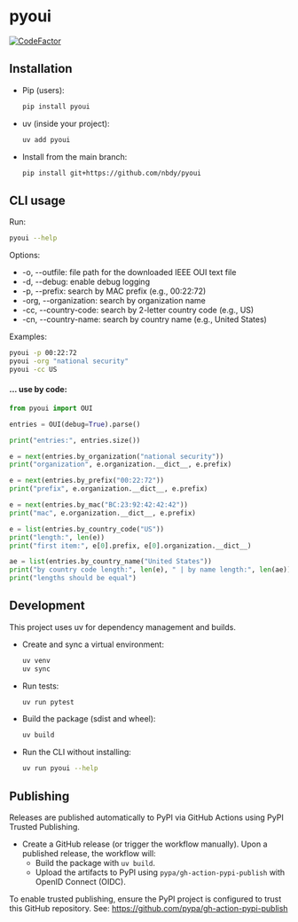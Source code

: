 # pyoui

[![CodeFactor](https://www.codefactor.io/repository/github/nbdy/pyoui/badge/master)](https://www.codefactor.io/repository/github/nbdy/pyoui/overview/master)

## Installation

- Pip (users):
  ```bash
  pip install pyoui
  ```
- uv (inside your project):
  ```bash
  uv add pyoui
  ```
- Install from the main branch:
  ```bash
  pip install git+https://github.com/nbdy/pyoui
  ```

## CLI usage

Run:
```bash
pyoui --help
```

Options:
- -o, --outfile: file path for the downloaded IEEE OUI text file
- -d, --debug: enable debug logging
- -p, --prefix: search by MAC prefix (e.g., 00:22:72)
- -org, --organization: search by organization name
- -cc, --country-code: search by 2-letter country code (e.g., US)
- -cn, --country-name: search by country name (e.g., United States)

Examples:
```bash
pyoui -p 00:22:72
pyoui -org "national security"
pyoui -cc US
```

#### ... use by code:

```python
from pyoui import OUI

entries = OUI(debug=True).parse()

print("entries:", entries.size())

e = next(entries.by_organization("national security"))
print("organization", e.organization.__dict__, e.prefix)

e = next(entries.by_prefix("00:22:72"))
print("prefix", e.organization.__dict__, e.prefix)

e = next(entries.by_mac("BC:23:92:42:42:42"))
print("mac", e.organization.__dict__, e.prefix)

e = list(entries.by_country_code("US"))
print("length:", len(e))
print("first item:", e[0].prefix, e[0].organization.__dict__)

ae = list(entries.by_country_name("United States"))
print("by country code length:", len(e), " | by name length:", len(ae))
print("lengths should be equal")
```


## Development

This project uses uv for dependency management and builds.

- Create and sync a virtual environment:
  ```bash
  uv venv
  uv sync
  ```
- Run tests:
  ```bash
  uv run pytest
  ```
- Build the package (sdist and wheel):
  ```bash
  uv build
  ```
- Run the CLI without installing:
  ```bash
  uv run pyoui --help
  ```

## Publishing

Releases are published automatically to PyPI via GitHub Actions using PyPI Trusted Publishing.

- Create a GitHub release (or trigger the workflow manually). Upon a published release, the workflow will:
  - Build the package with `uv build`.
  - Upload the artifacts to PyPI using `pypa/gh-action-pypi-publish` with OpenID Connect (OIDC).

To enable trusted publishing, ensure the PyPI project is configured to trust this GitHub repository.
See: https://github.com/pypa/gh-action-pypi-publish
